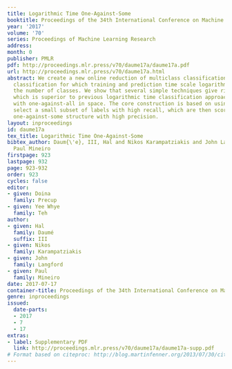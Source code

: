 ```yaml
---
title: Logarithmic Time One-Against-Some
booktitle: Proceedings of the 34th International Conference on Machine Learning
year: '2017'
volume: '70'
series: Proceedings of Machine Learning Research
address: 
month: 0
publisher: PMLR
pdf: http://proceedings.mlr.press/v70/daume17a/daume17a.pdf
url: http://proceedings.mlr.press/v70/daume17a.html
abstract: We create a new online reduction of multiclass classification to binary
  classification for which training and prediction time scale logarithmically with
  the number of classes. We show that several simple techniques give rise to an algorithm
  which is superior to previous logarithmic time classification approaches while competing
  with one-against-all in space. The core construction is based on using a tree to
  select a small subset of labels with high recall, which are then scored using a
  one-against-some structure with high precision.
layout: inproceedings
id: daume17a
tex_title: Logarithmic Time One-Against-Some
bibtex_author: Daum{\'e}, III, Hal and Nikos Karampatziakis and John Langford and
  Paul Mineiro
firstpage: 923
lastpage: 932
page: 923-932
order: 923
cycles: false
editor:
- given: Doina
  family: Precup
- given: Yee Whye
  family: Teh
author:
- given: Hal
  family: Daumé
  suffix: III
- given: Nikos
  family: Karampatziakis
- given: John
  family: Langford
- given: Paul
  family: Mineiro
date: 2017-07-17
container-title: Proceedings of the 34th International Conference on Machine Learning
genre: inproceedings
issued:
  date-parts:
  - 2017
  - 7
  - 17
extras:
- label: Supplementary PDF
  link: http://proceedings.mlr.press/v70/daume17a/daume17a-supp.pdf
# Format based on citeproc: http://blog.martinfenner.org/2013/07/30/citeproc-yaml-for-bibliographies/
---
```

